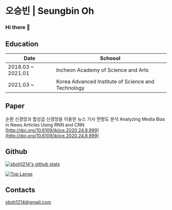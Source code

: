 # 오승빈 | Seungbin Oh

### Hi there 👋

## Education

|Date|Schoool|
|----|-------|
|2018.03 ~ 2021.01|Incheon Academy of Science and Arts|
|2021.03 ~        |Korea Advanced Institute of Science and Technology|

## Paper

순환 신경망과 합성곱 신경망을 이용한 뉴스 기사 편향도 분석
Analyzing Media Bias in News Articles Using RNN and CNN
[http://doi.org/10.6109/jkiice.2020.24.8.999](http://doi.org/10.6109/jkiice.2020.24.8.999)

## Github

[![sboh1214's github stats](https://github-readme-stats.vercel.app/api?username=sboh1214)](https://github.com/anuraghazra/github-readme-stats)

[![Top Langs](https://github-readme-stats.vercel.app/api/top-langs/?username=sboh1214)](https://github.com/anuraghazra/github-readme-stats)

## Contacts

sboh1214@gmail.com
